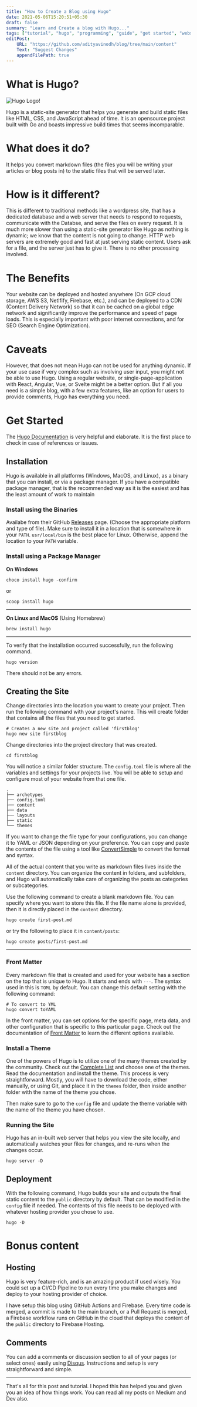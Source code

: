 ```yaml
---
title: "How to Create a Blog using Hugo"
date: 2021-05-06T15:20:51+05:30
draft: false
summary: "Learn and Create a blog with Hugo..."
tags: ["tutorial", "hugo", "programming", "guide", "get started", "website", "blog"]
editPost:
    URL: "https://github.com/adityavinodh/blog/tree/main/content"
    Text: "Suggest Changes"
    appendFilePath: true
---
```


# What is Hugo?

![Hugo Logo!](/hugo-logo-wide.svg)

Hugo is a static-site generator that helps you generate and build static files like HTML, CSS, and JavaScript ahead of time. It is an opensource project built with Go and boasts impressive build times that seems incomparable.

# What does it do?

It helps you convert markdown files (the files you will be writing your articles or blog posts in) to the static files that will be served later. 

# How is it different?

This is different to traditional methods like a wordpress site, that has a dedicated database and a web server that needs to respond to requests, communicate with the Databse, and serve the files on every request. It is much more slower than using a static-site generator like Hugo as nothing is dynamic; we know that the content is not going to change. HTTP web servers are extremely good and fast at just serving static content. Users ask for a file, and the server just has to give it. There is no other processing involved.

# The Benefits

Your website can be deployed and hosted anywhere (On GCP cloud storage, AWS S3, Netlfify, Firebase, etc.), and can be deployed to a CDN (Content Delivery Network) so that it can be cached on a global edge network and significantly improve the performance and speed of page loads. This is especially important with poor internet connections, and for SEO (Search Engine Optimization).

# Caveats

However, that does not mean Hugo can not be used for anything dynamic. If your use case if very complex such as involving user input, you might not be able to use Hugo. Using a regular website, or single-page-application with React, Angular, Vue, or Svelte might be a better option. But if all you need is a simple blog, with a few extra features, like an option for users to provide comments, Hugo has everything you need.

# Get Started

The [Hugo Documentation](https://gohugo.io/documentation/) is very helpful and elaborate. It is the first place to check in case of references or issues.

## Installation

Hugo is available in all platforms (Windows, MacOS, and Linux), as a binary that you can install, or via a package manager. If you have a compatible package manager, that is the recommended way as it is the easiest and has the least amount of work to maintain

### Install using the Binaries

Availabe from their GitHub [Releases](https://github.com/gohugoio/hugo/releases) page. (Choose the appropriate platform and type of file). Make sure to install it in a location that is somewhere in your `PATH`. `usr/local/bin` is the best place for Linux. Otherwise, append the location to your `PATH` variable.

### Install using a Package Manager

**On Windows**

	choco install hugo -confirm

or

	scoop install hugo

---

**On Linux and MacOS** (Using Homebrew)

	brew install hugo

---

To verify that the installation occurred successfully, run the following command.

	hugo version

There should not be any errors.


## Creating the Site

Change directories into the location you want to create your project. Then run the following command with your project's name. This will create folder that contains all the files that you need to get started.

	# Creates a new site and project called 'firstblog'
	hugo new site firstblog

Change directories into the project directory that was created.

	cd firstblog

You will notice a similar folder structure. The `config.toml` file is where all the variables and settings for your projects live. You will be able to setup and configure most of your website from that one file.

	.
	├── archetypes
	├── config.toml
	├── content
	├── data
	├── layouts
	├── static
	└── themes

If you want to change the file type for your configurations, you can change it to YAML or JSON depending on your preference. You can copy and paste the contents of the file using a tool like [ConvertSimple](https://www.convertsimple.com/convert-toml-to-yaml/) to convert the format and syntax.

All of the actual content that you write as markdown files lives inside the `content` directory. You can organize the content in folders, and subfolders, and Hugo will automatically take care of organizing the posts as categories or subcategories.

Use the following command to create a blank markdown file. You can specify where you want to store this file. If the file name alone is provided, then it is directly placed in the `content` directory.

	hugo create first-post.md

or try the following to place it in `content/posts`:

	hugo create posts/first-post.md

---

### Front Matter

Every markdown file that is created and used for your website has a section on the top that is unique to Hugo. It starts and ends with `---`. The syntax used in this is `TOML` by default. You can change this default setting with the following command:

	# To convert to YML
	hugo convert toYAML

In the front matter, you can set options for the specific page, meta data, and other configuration that is specific to this particular page. Check out the documentation of [Front Matter](https://gohugo.io/content-management/front-matter/) to learn the different options available.

### Install a Theme

One of the powers of Hugo is to utilize one of the many themes created by the community. Check out the [Complete List](https://themes.gohugo.io/) and choose one of the themes. Read the documentation and install the theme. This process is very straightforward. Mostly, you will have to download the code, either manually, or using Git, and place it in the `themes` folder, then inside another folder with the name of the theme you chose.

Then make sure to go to the `config` file and update the theme variable with the name of the theme you have chosen.

### Running the Site

Hugo has an in-built web server that helps you view the site locally, and automatically watches your files for changes, and re-runs when the changes occur.

	hugo server -D

## Deployment

With the following command, Hugo builds your site and outputs the final static content to the `public` directory by default. That can be modified in the `config` file if needed. The contents of this file needs to be deployed with whatever hosting provider you chose to use.

	hugo -D

# Bonus content

## Hosting

Hugo is very feature-rich, and is an amazing product if used wisely. You could set up a CI/CD Pipeline to run every time you make changes and deploy to your hosting provider of choice.

I have setup this blog using GitHub Actions and Firebase. Every time code is merged, a commit is made to the main branch, or a Pull Request is merged, a Firebase workflow runs on GitHub in the cloud that deploys the content of the `public` directory to Firebase Hosting.

## Comments

You can add a comments or discussion section to all of your pages (or select ones) easily using [Disqus](https://disqus.com/). Instructions and setup is very straightforward and simple.

---

That's all for this post and tutorial. I hoped this has helped you and given you an idea of how things work. You can read all my posts on Medium and Dev also.

